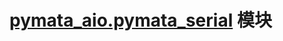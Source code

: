 # [pymata_aio.pymata_serial](https://htmlpreview.github.io/?https://raw.githubusercontent.com/MrYsLab/pymata-aio/master/documentation/html/pymata_serial.m.html) 模块